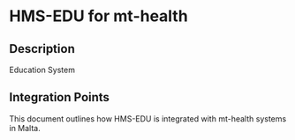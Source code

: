 # HMS-EDU for mt-health

## Description

Education System

## Integration Points

This document outlines how HMS-EDU is integrated with mt-health systems in Malta.
